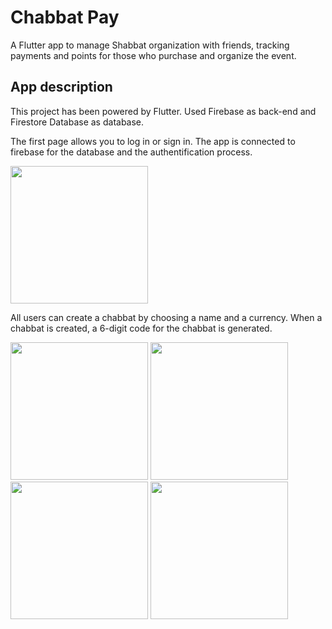 # Chabbat Pay

A Flutter app to manage Shabbat organization with friends, tracking payments and points for those who purchase and organize the event.

## App description

This project has been powered by Flutter.
Used Firebase as back-end and Firestore Database as database.

The first page allows you to log in or sign in. The app is connected to firebase for the database and the authentification process.

<img src="https://user-images.githubusercontent.com/69756617/195408432-3f378e2c-c949-4770-aabc-6243b0d3dcaf.png" width="220">

All users can create a chabbat by choosing a name and a currency. When a chabbat is created, a 6-digit code for the chabbat is generated.

<img src="https://user-images.githubusercontent.com/69756617/195408473-eab7b495-c130-4982-8fd8-ea13a3599b73.png" width="220">

<img src="https://user-images.githubusercontent.com/69756617/195408480-c345eba9-51d7-4e98-b1c4-b768be99dd41.png" width="220">

<img src="https://user-images.githubusercontent.com/69756617/195408485-932d8072-0ff9-445d-8bfe-38ce2ffdf3d6.png" width="220">

<img src="https://user-images.githubusercontent.com/69756617/195408495-9dc757fe-c8a0-494a-8868-9010dcf1d4d4.png" width="220">
